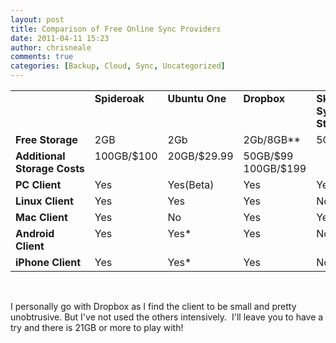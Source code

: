 ```yaml
---
layout: post
title: Comparison of Free Online Sync Providers
date: 2011-04-11 15:23
author: chrisneale
comments: true
categories: [Backup, Cloud, Sync, Uncategorized]
---
```

<span style="font-size:small;"> </span>
<table border="0" cellspacing="0" cellpadding="0">
<tbody>
<tr>
<td width="91" valign="top"><strong>
</strong></td>
<td width="91" valign="top"><strong>Spideroak</strong></td>
<td width="91" valign="top"><strong>Ubuntu One</strong></td>
<td width="91" valign="top"><strong>Dropbox</strong></td>
<td width="91" valign="top"><strong>SkyDrive</strong>
<strong> Synced</strong>
<strong> Storage</strong></td>
<td width="91" valign="top"><strong>iDriveSync</strong></td>
<td width="91" valign="top"><strong>LiveKive </strong><strong>(AVG)</strong></td>
</tr>
<tr>
<td width="91" valign="top"><strong>Free Storage</strong></td>
<td width="91" valign="top">2GB</td>
<td width="91" valign="top">2Gb</td>
<td width="91" valign="top">2Gb/8GB**</td>
<td width="91" valign="top">5GB</td>
<td width="91" valign="top">5GB</td>
<td width="91" valign="top">5GB</td>
</tr>
<tr>
<td width="91" valign="top"><strong>Additional</strong>
<strong> Storage Costs</strong></td>
<td width="91" valign="top">100GB/$100</td>
<td width="91" valign="top">20GB/$29.99</td>
<td width="91" valign="top">50GB/$99
100GB/$199</td>
<td width="91" valign="top"></td>
<td width="91" valign="top">Unlim/$59.88</td>
<td width="91" valign="top">25GB/$49.99
Unlim/$79.99</td>
</tr>
<tr>
<td width="91" valign="top"><strong>PC Client</strong></td>
<td width="91" valign="top">Yes</td>
<td width="91" valign="top">Yes(Beta)</td>
<td width="91" valign="top">Yes</td>
<td width="91" valign="top">Yes</td>
<td width="91" valign="top">Yes</td>
<td width="91" valign="top">Yes</td>
</tr>
<tr>
<td width="91" valign="top"><strong>Linux Client</strong></td>
<td width="91" valign="top">Yes</td>
<td width="91" valign="top">Yes</td>
<td width="91" valign="top">Yes</td>
<td width="91" valign="top">No</td>
<td width="91" valign="top">No</td>
<td width="91" valign="top">No</td>
</tr>
<tr>
<td width="91" valign="top"><strong>Mac Client</strong></td>
<td width="91" valign="top">Yes</td>
<td width="91" valign="top">No</td>
<td width="91" valign="top">Yes</td>
<td width="91" valign="top">Yes</td>
<td width="91" valign="top">Yes</td>
<td width="91" valign="top">Yes</td>
</tr>
<tr>
<td width="91" valign="top"><strong>Android Client</strong></td>
<td width="91" valign="top">Yes</td>
<td width="91" valign="top">Yes*</td>
<td width="91" valign="top">Yes</td>
<td width="91" valign="top">No</td>
<td width="91" valign="top">No</td>
<td width="91" valign="top">Yes</td>
</tr>
<tr>
<td width="91" valign="top"><strong>iPhone Client</strong></td>
<td width="91" valign="top">Yes</td>
<td width="91" valign="top">Yes*</td>
<td width="91" valign="top">Yes</td>
<td width="91" valign="top">No</td>
<td width="91" valign="top">No</td>
<td width="91" valign="top">Yes</td>
</tr>
</tbody>
</table>
&nbsp;

I personally go with Dropbox as I find the client to be small and pretty unobtrusive.
But I've not used the others intensively.  I'll leave you to have a try and there is 21GB or more to play with!
